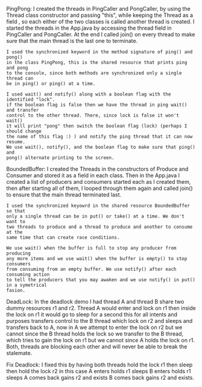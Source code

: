 PingPong:
	I created the threads in PingCaller and PongCaller, by using the Thread
	class constructor and passing "this", while keeping the Thread as a field
	, so each either of the two classes is called another thread is created.
	I started the threads in the App.java by accessing the thread field in PingCaller
	and PongCaller. At the end I called join() on every thread to make sure that 
	the main thread is the last one to terminate.
	
	I used the synchronized keyword in the method signature of ping() and pong()
	in the class PingPong, this is the shared resource that prints ping and pong
	to the console, since both methods are synchronized only a single thread can 
	be in ping() or ping() at a time.

	I used wait() and notify() along with a boolean flag with the identified "lock".
	if the boolean flag is false then we have the thread in ping wait() and transfer 
	control to the other thread. There, since lock is false it won't wait() 
	it will print "pong" then switch the boolean flag (lock) (perhaps I should change
	the name of this flag :) ) and notify the ping thread that it can now resume.
	We use wait(), notify(), and the boolean flag to make sure that ping() and 
	pong() alternate printing to the screen.
	
BoundedBuffer:
	I created the Threads in the constructors of Produce and Consumer and stored
	it as a field in each class. Then in the App.java I created a list of producers
	and consumers started each as I created them, then after starting all of them,
	I looped through them again and called join() to ensure that the main thread 
	terminated last.
	
	I used the synchronized keyowrd in the shared resource BoundedBuffer so that 
	only a single thread can be in put() or take() at a time. We don't want to 
	two threads to produce and a thread to produce and another to consume at the 
	same time that can create race conditions. 

	We use wait() when the buffer is full to stop any producer from producing 
	any more items and we use wait() when the buffer is empty() to stop consumers
	from consuming from an empty buffer. We use notify() after each consuming action
	to tell the producers that you may awaken and we use notify() in put() in a symetrical
	fasion. 

DeadLock:
	In the deadlock demo I had thread A and thread B share two dummy resources 
	r1 and r2. Thread A would enter and lock on r1 then inside the lock on r1 it would
	go to sleep for a second this for all intents and purposes transfers control to
	the B thread which lock on r2 and sleeps and transfers back to A, now in A we attempt
	to enter the lock on r2 but we cannot since the B thread holds the lock so we 
	transfer to the B thread, which tries to gain the lock on r1 but we cannot since
	A holds the lock on r1. Both, threads are blocking each other and will never 
	be able to break the stalemate.

Fix Deadlock:
	I fixed this by having both threads hold the lock r1 then sleep then hold the lock r2
	in this case A enters holds r1 sleeps B enters holds r1 sleeps A comes back 
	gains r2 and exists B comes back gains r2 and exists. 
